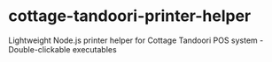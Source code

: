 # cottage-tandoori-printer-helper
Lightweight Node.js printer helper for Cottage Tandoori POS system - Double-clickable executables
